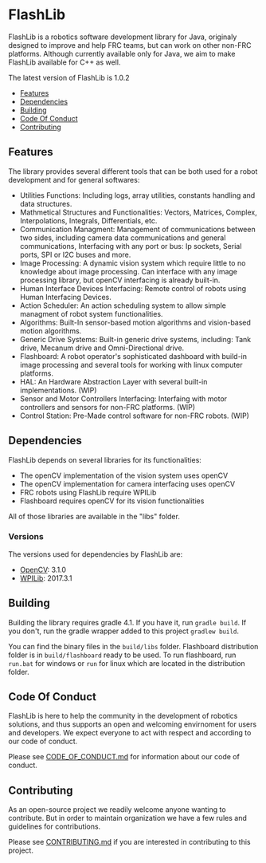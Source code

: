 # FlashLib
FlashLib is a robotics software development library for Java, originaly designed to improve and help FRC teams, but can work on other non-FRC platforms. Although currently available only for Java, we aim to make FlashLib available for C++ as well.

The latest version of FlashLib is 1.0.2

- [Features](#features)
- [Dependencies](#dependencies)
- [Building](#building)
- [Code Of Conduct](#code-of-conduct)
- [Contributing](#contributing)

## Features

The library provides several different tools that can be both used for a robot development and for general softwares:
- Utilities Functions: Including logs, array utilities, constants handling and data structures.
- Mathmetical Structures and Functionalities: Vectors, Matrices, Complex, Interpolations, Integrals, Differentials, etc.
- Communication Managment: Management of communications between two sides, including camera data communications and general communications, Interfacing with any port or bus: Ip sockets, Serial ports, SPI or I2C buses and more.
- Image Processing: A dynamic vision system which require little to no knowledge about image processing. Can interface with any image processing library, but openCV interfacing is already built-in. 
- Human Interface Devices Interfacing: Remote control of robots using Human Interfacing Devices.
- Action Scheduler: An action scheduling system to allow simple managment of robot system functionalities.
- Algorithms: Built-In sensor-based motion algorithms and vision-based motion algorithms.
- Generic Drive Systems: Built-in generic drive systems, including: Tank drive, Mecanum drive and Omni-Directional drive.
- Flashboard: A robot operator's sophisticated dashboard with build-in image processing and several tools for working with linux computer platforms.
- HAL: An Hardware Abstraction Layer with several built-in implementations. (WIP)
- Sensor and Motor Controllers Interfacing: Interfaing with motor controllers and sensors for non-FRC platforms. (WIP)
- Control Station: Pre-Made control software for non-FRC robots. (WIP)

## Dependencies

FlashLib depends on several libraries for its functionalities:
- The openCV implementation of the vision system uses openCV
- The openCV implementation for camera interfacing uses openCV
- FRC robots using FlashLib require WPILib
- Flashboard requires openCV for its vision functionalities

All of those libraries are available in the "libs" folder.

### Versions

The versions used for dependencies by FlashLib are:
- [OpenCV](https://github.com/opencv/opencv): 3.1.0
- [WPILib](https://github.com/wpilibsuite/allwpilib): 2017.3.1

## Building

Building the library requires gradle 4.1. If you have it, run `gradle build`.
If you don't, run the gradle wrapper added to this project `gradlew build`.

You can find the binary files in the `build/libs` folder. Flashboard distribution folder is in `build/flashboard` ready to be
used. To run flashboard, run `run.bat` for windows or `run` for linux which are located in the distribution folder.

## Code Of Conduct

FlashLib is here to help the community in the development of robotics solutions, and thus supports an open and welcoming 
envirnoment for users and developers. We expect everyone to act with respect and according to our code of conduct.

Please see [CODE_OF_CONDUCT.md](CODE_OF_CONDUCT.md) for information about our code of conduct.

## Contributing

As an open-source project we readily welcome anyone wanting to contribute. But in order to maintain organization we have a few
rules and guidelines for contributions.

Please see [CONTRIBUTING.md](CONTRIBUTING.md) if you are interested in contributing to this project.
